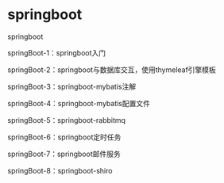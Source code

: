 # springboot
springboot

springBoot-1：springboot入门
	
springBoot-2：springboot与数据库交互，使用thymeleaf引擎模板

springBoot-3：springboot-mybatis注解

springBoot-4：springboot-mybatis配置文件

springBoot-5：springboot-rabbitmq

springBoot-6：springboot定时任务

springBoot-7：springboot邮件服务

springBoot-8：springboot-shiro


